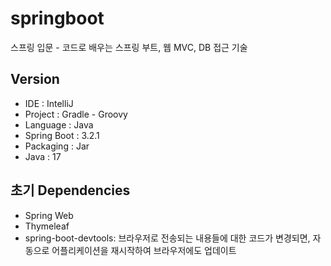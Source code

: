 # springboot
스프링 입문 - 코드로 배우는 스프링 부트, 웹 MVC, DB 접근 기술

## Version
- IDE : IntelliJ
- Project : Gradle - Groovy
- Language : Java
- Spring Boot : 3.2.1
- Packaging : Jar
- Java : 17

## 초기 Dependencies
- Spring Web
- Thymeleaf
- spring-boot-devtools: 브라우저로 전송되는 내용들에 대한 코드가 변경되면, 자동으로 어플리케이션을 재시작하여 브라우저에도 업데이트